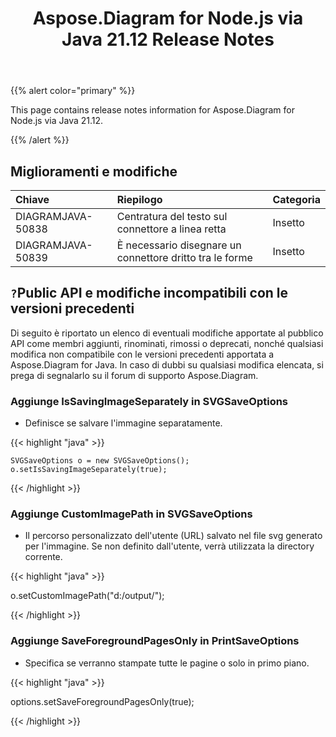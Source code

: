 ﻿---
title: Aspose.Diagram for Node.js via Java 21.12 Release Notes
type: docs
weight: 3
url: /it/java/aspose-diagram-for-node-js-via-java-21-12-release-notes/
---
{{% alert color="primary" %}}

This page contains release notes information for Aspose.Diagram for Node.js via Java 21.12.


{{% /alert %}}
## **Miglioramenti e modifiche**  ##

|**Chiave**|**Riepilogo**|**Categoria**|
|:- |:- |:- |
|DIAGRAMJAVA-50838|Centratura del testo sul connettore a linea retta|Insetto|
|DIAGRAMJAVA-50839|È necessario disegnare un connettore dritto tra le forme|Insetto|
## `?`**Public API e modifiche incompatibili con le versioni precedenti**
Di seguito è riportato un elenco di eventuali modifiche apportate al pubblico API come membri aggiunti, rinominati, rimossi o deprecati, nonché qualsiasi modifica non compatibile con le versioni precedenti apportata a Aspose.Diagram for Java. In caso di dubbi su qualsiasi modifica elencata, si prega di segnalarlo su il forum di supporto Aspose.Diagram.


### **Aggiunge IsSavingImageSeparately in SVGSaveOptions**
- Definisce se salvare l'immagine separatamente.

{{< highlight "java" >}}

    SVGSaveOptions o = new SVGSaveOptions();
    o.setIsSavingImageSeparately(true);

{{< /highlight >}}


### **Aggiunge CustomImagePath in SVGSaveOptions**
- Il percorso personalizzato dell'utente (URL) salvato nel file svg generato per l'immagine. Se non definito dall'utente, verrà utilizzata la directory corrente.

{{< highlight "java" >}}

  o.setCustomImagePath("d:/output/");

{{< /highlight >}}

### **Aggiunge SaveForegroundPagesOnly in PrintSaveOptions**
- Specifica se verranno stampate tutte le pagine o solo in primo piano.

{{< highlight "java" >}}

 options.setSaveForegroundPagesOnly(true);

{{< /highlight >}}
